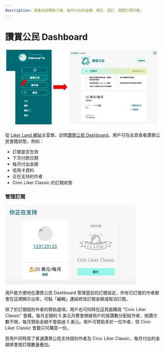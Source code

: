 ```yaml
---
description: 查看目前贊助了誰，每月付出的金額，增訂、退訂、調整訂閱計劃。
---
```


# 讚賞公民 Dashboard

![&#x8B9A;&#x8CDE;&#x516C;&#x6C11; Dashboard](../../.gitbook/assets/image%20%285%29.png)

從 [Liker Land 網站](https://liker.land)主菜單，訪問[讚賞公民 Dashboard](https://liker.land/civic/dashboard)。用戶可在此頁查看讚賞公民會籍狀態，例如：

* 訂閱是否生效
* 下次付款日期
* 每月付出金額
* 信用卡資料
* 正在支持的作者
* Civic Liker Classic 的訂閱狀態

### 管理訂閱

![](../../.gitbook/assets/image%20%2814%29.png)

用戶能方便地在讚賞公民 Dashboard 管理當前的訂閱設定，所有已訂閱的作者都會在這裡顯示出來，可點「編輯」連結修改訂閱金額或取消訂閱。

除了於訂閱個別作者的贊助選項，用戶也可同時在這頁面購買 "Civic Liker Classic" 會藉，每月定額的 5 美元月費會根據用戶的按讚數分配給作者，按讚次數不限，每月贊助金額不會超過 5 美元。用戶可贊助多於一位作者，但 Civic Liker Classic 會籍只可購買一份。

若用戶同時買了普通讚賞公民支持個別作者及 Civic Liker Classic，每月付出的金額將會按訂閱數量疊加。

